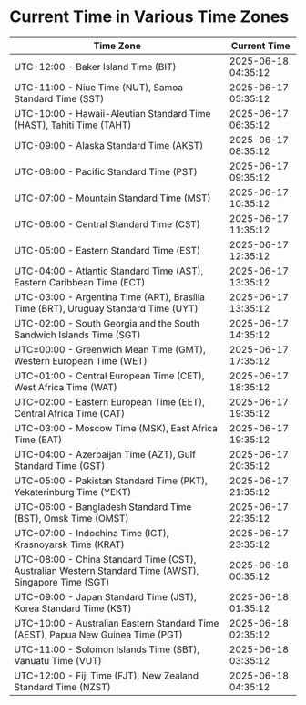 # Current Time in Various Time Zones

| Time Zone | Current Time |
|-----------|--------------|
| UTC-12:00 - Baker Island Time (BIT) | 2025-06-18 04:35:12 |
| UTC-11:00 - Niue Time (NUT), Samoa Standard Time (SST) | 2025-06-17 05:35:12 |
| UTC-10:00 - Hawaii-Aleutian Standard Time (HAST), Tahiti Time (TAHT) | 2025-06-17 06:35:12 |
| UTC-09:00 - Alaska Standard Time (AKST) | 2025-06-17 08:35:12 |
| UTC-08:00 - Pacific Standard Time (PST) | 2025-06-17 09:35:12 |
| UTC-07:00 - Mountain Standard Time (MST) | 2025-06-17 10:35:12 |
| UTC-06:00 - Central Standard Time (CST) | 2025-06-17 11:35:12 |
| UTC-05:00 - Eastern Standard Time (EST) | 2025-06-17 12:35:12 |
| UTC-04:00 - Atlantic Standard Time (AST), Eastern Caribbean Time (ECT) | 2025-06-17 13:35:12 |
| UTC-03:00 - Argentina Time (ART), Brasília Time (BRT), Uruguay Standard Time (UYT) | 2025-06-17 13:35:12 |
| UTC-02:00 - South Georgia and the South Sandwich Islands Time (SGT) | 2025-06-17 14:35:12 |
| UTC±00:00 - Greenwich Mean Time (GMT), Western European Time (WET) | 2025-06-17 17:35:12 |
| UTC+01:00 - Central European Time (CET), West Africa Time (WAT) | 2025-06-17 18:35:12 |
| UTC+02:00 - Eastern European Time (EET), Central Africa Time (CAT) | 2025-06-17 19:35:12 |
| UTC+03:00 - Moscow Time (MSK), East Africa Time (EAT) | 2025-06-17 19:35:12 |
| UTC+04:00 - Azerbaijan Time (AZT), Gulf Standard Time (GST) | 2025-06-17 20:35:12 |
| UTC+05:00 - Pakistan Standard Time (PKT), Yekaterinburg Time (YEKT) | 2025-06-17 21:35:12 |
| UTC+06:00 - Bangladesh Standard Time (BST), Omsk Time (OMST) | 2025-06-17 22:35:12 |
| UTC+07:00 - Indochina Time (ICT), Krasnoyarsk Time (KRAT) | 2025-06-17 23:35:12 |
| UTC+08:00 - China Standard Time (CST), Australian Western Standard Time (AWST), Singapore Time (SGT) | 2025-06-18 00:35:12 |
| UTC+09:00 - Japan Standard Time (JST), Korea Standard Time (KST) | 2025-06-18 01:35:12 |
| UTC+10:00 - Australian Eastern Standard Time (AEST), Papua New Guinea Time (PGT) | 2025-06-18 02:35:12 |
| UTC+11:00 - Solomon Islands Time (SBT), Vanuatu Time (VUT) | 2025-06-18 03:35:12 |
| UTC+12:00 - Fiji Time (FJT), New Zealand Standard Time (NZST) | 2025-06-18 04:35:12 |
